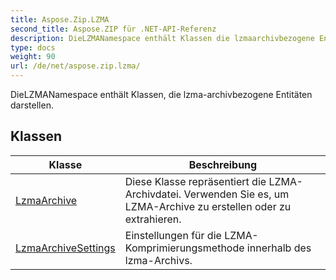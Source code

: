 ```yaml
---
title: Aspose.Zip.LZMA
second_title: Aspose.ZIP für .NET-API-Referenz
description: DieLZMANamespace enthält Klassen die lzmaarchivbezogene Entitäten darstellen.
type: docs
weight: 90
url: /de/net/aspose.zip.lzma/
---
```

DieLZMANamespace enthält Klassen, die lzma-archivbezogene Entitäten darstellen.

## Klassen

| Klasse | Beschreibung |
| --- | --- |
| [LzmaArchive](./lzmaarchive/) | Diese Klasse repräsentiert die LZMA-Archivdatei. Verwenden Sie es, um LZMA-Archive zu erstellen oder zu extrahieren. |
| [LzmaArchiveSettings](./lzmaarchivesettings/) | Einstellungen für die LZMA-Komprimierungsmethode innerhalb des lzma-Archivs. |


